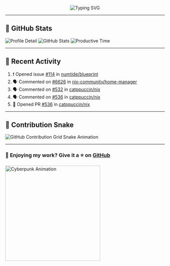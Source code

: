 <p align="center">
  <img src="https://readme-typing-svg.demolab.com/?lines=Hi+There!+I'm+Phuc+Lee+👋;I'm+a+Noob!+and+I+love+learning+new+things!&font=Fira+Code&size=22&pause=100&color=7AA2F7&width=600&height=75&center=true&vCenter=true&multiline=true&repeat=true" alt="Typing SVG">
</p>

---

## 🚀 GitHub Stats

![Profile Detail](http://github-profile-summary-cards.vercel.app/api/cards/profile-details?username=phucleeuwu&theme=transparent)
![GitHub Stats](http://github-profile-summary-cards.vercel.app/api/cards/stats?username=phucleeuwu&theme=transparent)
![Productive Time](http://github-profile-summary-cards.vercel.app/api/cards/productive-time?username=phucleeuwu&theme=transparent&utcOffset=8)

---

## 📝 Recent Activity

<!--START_SECTION:activity-->
1. ❗ Opened issue [#114](https://github.com/numtide/blueprint/issues/114) in [numtide/blueprint](https://github.com/numtide/blueprint)
2. 🗣 Commented on [#6626](https://github.com/nix-community/home-manager/issues/6626#issuecomment-2812862605) in [nix-community/home-manager](https://github.com/nix-community/home-manager)
3. 🗣 Commented on [#532](https://github.com/catppuccin/nix/pull/532#issuecomment-2809204771) in [catppuccin/nix](https://github.com/catppuccin/nix)
4. 🗣 Commented on [#536](https://github.com/catppuccin/nix/pull/536#issuecomment-2809187593) in [catppuccin/nix](https://github.com/catppuccin/nix)
5. 💪 Opened PR [#536](https://github.com/catppuccin/nix/pull/536) in [catppuccin/nix](https://github.com/catppuccin/nix)
<!--END_SECTION:activity-->

<!--START_SECTION:waka-->
<!--END_SECTION:waka-->

---

## 🐍 Contribution Snake

<picture>
  <source media="(prefers-color-scheme: dark)" srcset="https://raw.githubusercontent.com/phucleeuwu/phucleeuwu/output/github-contribution-grid-snake-dark.svg">
  <source media="(prefers-color-scheme: light)" srcset="https://raw.githubusercontent.com/phucleeuwu/phucleeuwu/output/github-contribution-grid-snake.svg">
  <img alt="GitHub Contribution Grid Snake Animation" src="https://raw.githubusercontent.com/phucleeuwu/phucleeuwu/output/github-contribution-grid-snake.svg">
</picture>

---

### 💙 **Enjoying my work?** Give it a ⭐ on **[GitHub](https://github.com/phucleeuwu)**

<p align="left">
  <img src="https://media.giphy.com/media/u5sgL5pks5JXKHcVZo/giphy.gif" width="300" alt="Cyberpunk Animation">
</p>
